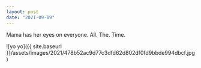 ```yaml
---
layout: post
date: "2021-09-09"
---
```


Mama has her eyes on everyone. All. The. Time.

![yo yo]({{ site.baseurl }}/assets/images/2021/478b52ac9d77c3dfd62d802df0fd9bbde994dbcf.jpg)
